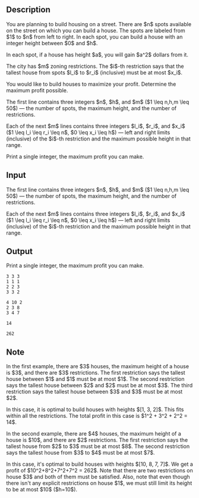 ## Description

<div><p>You are planning to build housing on a street. There are $n$ spots available on the street on which you can build a house. The spots are labeled from $1$ to $n$ from left to right. In each spot, you can build a house with an integer height between $0$ and $h$.</p><p>In each spot, if a house has height $a$, you will gain $a^2$ dollars from it.</p><p>The city has $m$ zoning restrictions. The $i$-th restriction says that the tallest house from spots $l_i$ to $r_i$ (inclusive) must be at most $x_i$.</p><p>You would like to build houses to maximize your profit. Determine the maximum profit possible.</p></div><div class="input-specification"><p>The first line contains three integers $n$, $h$, and $m$ ($1 \leq n,h,m \leq 50$)&nbsp;— the number of spots, the maximum height, and the number of restrictions.</p><p>Each of the next $m$ lines contains three integers $l_i$, $r_i$, and $x_i$ ($1 \leq l_i \leq r_i \leq n$, $0 \leq x_i \leq h$)&nbsp;— left and right limits (inclusive) of the $i$-th restriction and the maximum possible height in that range.</p></div><div class="output-specification"><p>Print a single integer, the maximum profit you can make.</p></div>

## Input

<p>The first line contains three integers $n$, $h$, and $m$ ($1 \leq n,h,m \leq 50$)&nbsp;— the number of spots, the maximum height, and the number of restrictions.</p><p>Each of the next $m$ lines contains three integers $l_i$, $r_i$, and $x_i$ ($1 \leq l_i \leq r_i \leq n$, $0 \leq x_i \leq h$)&nbsp;— left and right limits (inclusive) of the $i$-th restriction and the maximum possible height in that range.</p>

## Output

<p>Print a single integer, the maximum profit you can make.</p>





```input1
3 3 3
1 1 1
2 2 3
3 3 2
```




```input2
4 10 2
2 3 8
3 4 7
```




```output1
14
```




```output2
262
```



## Note

<p>In the first example, there are $3$ houses, the maximum height of a house is $3$, and there are $3$ restrictions. The first restriction says the tallest house between $1$ and $1$ must be at most $1$. The second restriction says the tallest house between $2$ and $2$ must be at most $3$. The third restriction says the tallest house between $3$ and $3$ must be at most $2$.</p><p>In this case, it is optimal to build houses with heights $[1, 3, 2]$. This fits within all the restrictions. The total profit in this case is $1^2 + 3^2 + 2^2 = 14$.</p><p>In the second example, there are $4$ houses, the maximum height of a house is $10$, and there are $2$ restrictions. The first restriction says the tallest house from $2$ to $3$ must be at most $8$. The second restriction says the tallest house from $3$ to $4$ must be at most $7$.</p><p>In this case, it's optimal to build houses with heights $[10, 8, 7, 7]$. We get a profit of $10^2+8^2+7^2+7^2 = 262$. Note that there are two restrictions on house $3$ and both of them must be satisfied. Also, note that even though there isn't any explicit restrictions on house $1$, we must still limit its height to be at most $10$ ($h=10$).</p>
